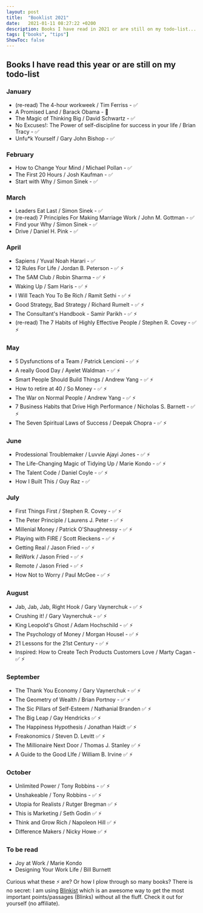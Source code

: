 ```yaml
---
layout: post
title:  "Booklist 2021"
date:   2021-01-11 08:27:22 +0200
description: Books I have read in 2021 or are still on my todo-list... 
tags: ["books", "tips"]
ShowToc: false
---
```

## Books I have read this year or are still on my todo-list

### January
* (re-read) The 4-hour workweek / Tim Ferriss - ✅
* A Promised Land / Barack Obama - 📖
* The Magic of Thinking Big / David Schwartz - ✅
* No Excuses!: The Power of self-discipline for success in your life / Brian Tracy - ✅
* Unfu*k Yourself / Gary John Bishop - ✅

### February
* How to Change Your Mind / Michael Pollan - ✅
* The First 20 Hours / Josh Kaufman - ✅
* Start with Why / Simon Sinek - ✅

### March
* Leaders Eat Last / Simon Sinek - ✅
* (re-read) 7 Principles For Making Marriage Work / John M. Gottman - ✅
* Find your Why / Simon Sinek - ✅
* Drive / Daniel H. Pink - ✅

### April
* Sapiens / Yuval Noah Harari - ✅
* 12 Rules For Life / Jordan B. Peterson - ✅ ⚡
* The 5AM Club / Robin Sharma - ✅ ⚡
* Waking Up / Sam Haris - ✅ ⚡
* I Will Teach You To Be Rich / Ramit Sethi - ✅ ⚡
* Good Strategy, Bad Strategy / Richard Rumelt - ✅ ⚡
* The Consultant's Handbook - Samir Parikh - ✅ ⚡
* (re-read) The 7 Habits of Highly Effective People / Stephen R. Covey - ✅ ⚡

### May
* 5 Dysfunctions of a Team / Patrick Lencioni - ✅ ⚡
* A really Good Day / Ayelet Waldman -  ✅ ⚡
* Smart People Should Build Things / Andrew Yang -  ✅ ⚡
* How to retire at 40 / So Money -  ✅ ⚡
* The War on Normal People / Andrew Yang -  ✅ ⚡
* 7 Business Habits that Drive High Performance / Nicholas S. Barnett -  ✅ ⚡
* The Seven Spiritual Laws of Success / Deepak Chopra -  ✅ ⚡

### June
* Prodessional Troublemaker / Luvvie Ajayi Jones -  ✅ ⚡
* The Life-Changing Magic of Tidying Up / Marie Kondo -  ✅ ⚡
* The Talent Code / Daniel Coyle -  ✅ ⚡
* How I Built This / Guy Raz - ✅

### July
* First Things First / Stephen R. Covey - ✅ ⚡ 
* The Peter Principle / Laurens J. Peter - ✅ ⚡ 
* Millenial Money / Patrick O'Shaughnessy - ✅ ⚡ 
* Playing with FIRE / Scott Rieckens - ✅ ⚡ 
* Getting Real / Jason Fried - ✅ ⚡ 
* ReWork / Jason Fried - ✅ ⚡ 
* Remote / Jason Fried - ✅ ⚡ 
* How Not to Worry / Paul McGee - ✅ ⚡

### August
* Jab, Jab, Jab, Right Hook / Gary Vaynerchuk - ✅ ⚡
* Crushing it! / Gary Vaynerchuk - ✅  ⚡
* King Leopold's Ghost / Adam Hochschild - ✅  ⚡
* The Psychology of Money / Morgan Housel - ✅  ⚡
* 21 Lessons for the 21st Century - ✅ ⚡ 
* Inspired: How to Create Tech Products Customers Love / Marty Cagan - ✅ ⚡

### September 
* The Thank You Economy / Gary Vaynerchuk - ✅ ⚡
* The Geometry of Wealth / Brian Portnoy - ✅ ⚡
* The Sic Pillars of Self-Esteem / Nathanial Branden ✅ ⚡
* The Big Leap / Gay Hendricks ✅ ⚡
* The Happiness Hypothesis / Jonathan Haidt ✅ ⚡
* Freakonomics / Steven D. Levitt ✅ ⚡
* The Millionaire Next Door / Thomas J. Stanley ✅ ⚡
* A Guide to the Good LIfe / William B. Irvine ✅ ⚡

### October
* Unlimited Power / Tony Robbins - ✅ ⚡
* Unshakeable / Tony Robbins - ✅ ⚡
* Utopia for Realists / Rutger Bregman ✅ ⚡
* This is Marketing / Seth Godin ✅ ⚡
* Think and Grow Rich / Napoleon Hill ✅ ⚡
* Difference Makers / Nicky Howe ✅ ⚡


### To be read
* Joy at Work / Marie Kondo
* Designing Your Work Life / Bill Burnett

Curious what these ⚡ are? Or how I plow through so many books? There is no secret: I am using [Blinkist](https://www.blinkist.com) which is an awesome way to get the most important points/passages (Blinks) without all the fluff. Check it out for yourself (no affiliate).